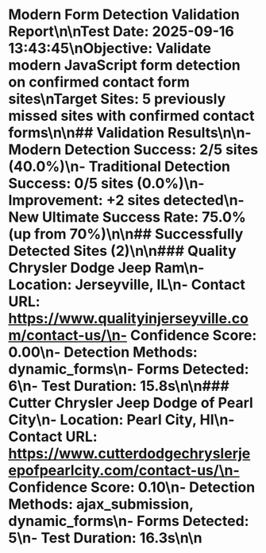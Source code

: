 # Modern Form Detection Validation Report\n\n**Test Date**: 2025-09-16 13:43:45\n**Objective**: Validate modern JavaScript form detection on confirmed contact form sites\n**Target Sites**: 5 previously missed sites with confirmed contact forms\n\n## Validation Results\n\n- **Modern Detection Success**: 2/5 sites (40.0%)\n- **Traditional Detection Success**: 0/5 sites (0.0%)\n- **Improvement**: +2 sites detected\n- **New Ultimate Success Rate**: 75.0% (up from 70%)\n\n## Successfully Detected Sites (2)\n\n### Quality Chrysler Dodge Jeep Ram\n- **Location**: Jerseyville, IL\n- **Contact URL**: https://www.qualityinjerseyville.com/contact-us/\n- **Confidence Score**: 0.00\n- **Detection Methods**: dynamic_forms\n- **Forms Detected**: 6\n- **Test Duration**: 15.8s\n\n### Cutter Chrysler Jeep Dodge of Pearl City\n- **Location**: Pearl City, HI\n- **Contact URL**: https://www.cutterdodgechryslerjeepofpearlcity.com/contact-us/\n- **Confidence Score**: 0.10\n- **Detection Methods**: ajax_submission, dynamic_forms\n- **Forms Detected**: 5\n- **Test Duration**: 16.3s\n\n